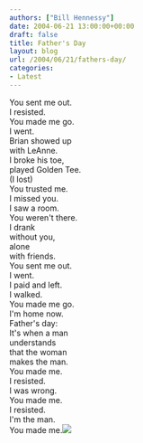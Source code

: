 ```yaml
---
authors: ["Bill Hennessy"]
date: 2004-06-21 13:00:00+00:00
draft: false
title: Father's Day
layout: blog
url: /2004/06/21/fathers-day/
categories:
- Latest
---
```


You sent me out.  
I resisted.  
You made me go.  
I went.  
Brian showed up  
with LeAnne.  
I broke his toe,  
played Golden Tee.  
(I lost)  
You trusted me.  
I missed you.  
I saw a room.  
You weren't there.  
I drank  
without you,  
alone  
with friends.  
You sent me out.  
I went.  
I paid and left.  
I walked.  
You made me go.  
I'm home now.  
Father's day:  
It's when a man  
understands  
that the woman  
makes the man.  
You made me.  
I resisted.  
I was wrong.  
You made me.  
I resisted.  
I'm the man.  
You made me.![](https://blog.billhennessy.com/aggbug.aspx?PostID=748)

